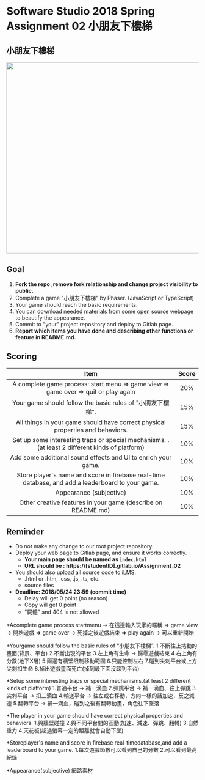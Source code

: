 # Software Studio 2018 Spring Assignment 02 小朋友下樓梯

## 小朋友下樓梯
<img src="example01.png" width="700px" height="500px"></img>

## Goal
1. **Fork the repo ,remove fork relationship and change project visibility to public.**
2. Complete a game "小朋友下樓梯" by Phaser. (JavaScript or TypeScript)
3. Your game should reach the basic requirements.
4. You can download needed materials from some open source webpage to beautify the appearance.
5. Commit to "your" project repository and deploy to Gitlab page.
6. **Report which items you have done and describing other functions or feature in REABME.md.**

## Scoring 
|                                              Item                                              | Score |
|:----------------------------------------------------------------------------------------------:|:-----:|
| A complete game process: start menu => game view => game over => quit or play again            |  20%  |
| Your game should follow the basic rules of  "小朋友下樓梯".                                     |  15%  |
|         All things in your game should have correct physical properties and behaviors.         |  15%  |
| Set up some interesting traps or special mechanisms. .(at least 2 different kinds of platform) |  10%  |
| Add some additional sound effects and UI to enrich your game.                                  |  10%  |
| Store player's name and score in firebase real-time database, and add a leaderboard to your game.        |  10%  |
| Appearance (subjective)                                                                        |  10%  |
| Other creative features in your game (describe on README.md)                                   |  10%  |

## Reminder
* Do not make any change to our root project repository.
* Deploy your web page to Gitlab page, and ensure it works correctly.
    * **Your main page should be named as ```index.html```**
    * **URL should be : https://[studentID].gitlab.io/Assignment_02**
* You should also upload all source code to iLMS.
    * .html or .htm, .css, .js, .ts, etc.
    * source files
* **Deadline: 2018/05/24 23:59 (commit time)**
    * Delay will get 0 point (no reason)
    * Copy will get 0 point
    * "屍體" and 404 is not allowed

*Acomplete game process
startmenu -> 在這邊輸入玩家的暱稱
=> game view -> 開始遊戲
=> game over -> 死掉之後遊戲結束
=> play again -> 可以重新開始

*Yourgame should follow the basic rules of “小朋友下樓梯”.
1.不斷往上捲動的畫面(背景、平台)
2.不斷出現的平台
3.左上角有生命 -> 歸零遊戲結束
4.右上角有分數(地下X層)
5.兩邊有牆壁限制移動範圍
6.只能控制左右
7.碰到尖刺平台或上方尖刺扣生命
8.掉出遊戲畫面死亡(掉到最下面沒踩到平台)

*Setup some interesting traps or special mechanisms.(at least 2 different kinds of platform)
1.普通平台 -> 補一滴血
2.彈跳平台 -> 補一滴血、往上彈跳
3.尖刺平台 -> 扣三滴血
4.輸送平台 -> 往左或右移動，方向一樣的話加速，反之減速
5.翻轉平台 -> 補一滴血，碰到之後有翻轉動畫，角色往下墜落

*The player in your game should have correct physical properties and behaviors.
1.與牆壁碰撞
2.與不同平台間的互動(加速、減速、彈跳、翻轉)
3.自然重力
4.天花板(超過螢幕一定的距離就會自動下墜)

*Storeplayer's name and score in firebase real-timedatabase,and add a leaderboard to your game.
1.每次遊戲節數可以看到自己的分數
2.可以看到最高紀錄

*Appearance(subjective)
網路素材
